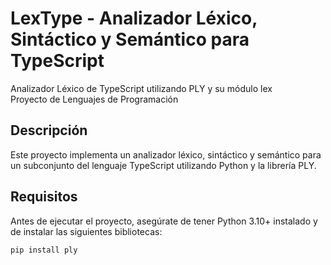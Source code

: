 # LexType - Analizador Léxico, Sintáctico y Semántico para TypeScript
Analizador Léxico de TypeScript utilizando PLY y su módulo lex  
Proyecto de Lenguajes de Programación
## Descripción
Este proyecto implementa un analizador léxico, sintáctico y semántico para un subconjunto del lenguaje
TypeScript utilizando Python y la librería PLY.

## Requisitos

Antes de ejecutar el proyecto, asegúrate de tener Python 3.10+ instalado
y de instalar las siguientes bibliotecas:

```bash
pip install ply
